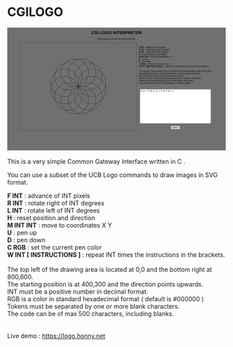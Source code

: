 # CGILOGO

![image](image.png)

This is a very simple Common Gateway Interface written in C .

You can use a subset of the UCB Logo commands to draw images in SVG format.


<b>F INT</b> : advance of INT pixels<br>
<b>R INT</b> : rotate right of INT degrees<br>
<b>L INT</b> : rotate left of INT degrees<br>
<b>H</b> : reset position and direction<br>
<b>M INT INT</b> : move to coordinates X Y<br>
<b>U</b> : pen up<br>
<b>D</b> : pen down<br>
<b>C RGB</b> : set the current pen color<br>
<b>W INT [ INSTRUCTIONS ]</b> : repeat INT times the instructions in the brackets.<br>
<br>
The top left of the drawing area is located at 0,0 and the bottom right at 800,600.<br>
The starting position is at 400,300 and the direction points upwards.<br>
INT must be a positive number in decimal format.<br>
RGB is a color in standard hexadecimal format ( default is #000000 )<br>
Tokens must be separated by one or more blank characters.<br>
The code can be of max 500 characters, including blanks.
\
\
\
Live demo : https://logo.honny.net
